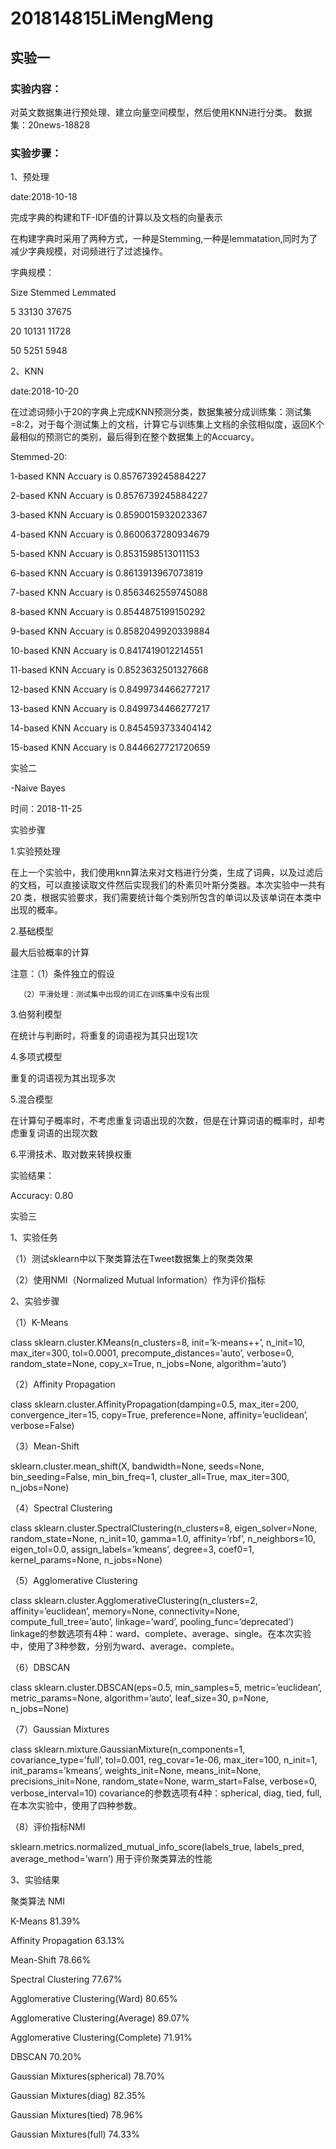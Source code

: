 # 201814815LiMengMeng

## 实验一
### 实验内容：
对英文数据集进行预处理、建立向量空间模型，然后使用KNN进行分类。
数据集：20news-18828
### 实验步骤：


1、预处理

date:2018-10-18

完成字典的构建和TF-IDF值的计算以及文档的向量表示

在构建字典时采用了两种方式，一种是Stemming,一种是lemmatation,同时为了减少字典规模，对词频进行了过滤操作。


字典规模：

Size Stemmed Lemmated

5 33130 37675

20 10131 11728

50 5251 5948


2、KNN

date:2018-10-20

在过滤词频小于20的字典上完成KNN预测分类，数据集被分成训练集：测试集=8:2，对于每个测试集上的文档，计算它与训练集上文档的余弦相似度，返回K个最相似的预测它的类别，最后得到在整个数据集上的Accuarcy。


Stemmed-20:

1-based KNN Accuary is 0.8576739245884227

2-based KNN Accuary is 0.8576739245884227

3-based KNN Accuary is 0.8590015932023367

4-based KNN Accuary is 0.8600637280934679

5-based KNN Accuary is 0.8531598513011153

6-based KNN Accuary is 0.8613913967073819

7-based KNN Accuary is 0.8563462559745088

8-based KNN Accuary is 0.8544875199150292

9-based KNN Accuary is 0.8582049920339884

10-based KNN Accuary is 0.8417419012214551

11-based KNN Accuary is 0.8523632501327668

12-based KNN Accuary is 0.8499734466277217

13-based KNN Accuary is 0.8499734466277217

14-based KNN Accuary is 0.8454593733404142

15-based KNN Accuary is 0.8446627721720659


实验二

-Naive Bayes

时间：2018-11-25

实验步骤

1.实验预处理

在上一个实验中，我们使用knn算法来对文档进行分类，生成了词典，以及过滤后的文档，可以直接读取文件然后实现我们的朴素贝叶斯分类器。本次实验中一共有20 类，根据实验要求，我们需要统计每个类别所包含的单词以及该单词在本类中出现的概率。

2.基础模型

最大后验概率的计算

注意：（1）条件独立的假设

      （2）平滑处理：测试集中出现的词汇在训练集中没有出现
      
3.伯努利模型

在统计与判断时，将重复的词语视为其只出现1次

4.多项式模型

重复的词语视为其出现多次

5.混合模型

在计算句子概率时，不考虑重复词语出现的次数，但是在计算词语的概率时，却考虑重复词语的出现次数

6.平滑技术、取对数来转换权重

实验结果：

Accuracy: 0.80

实验三

1、实验任务

（1）测试sklearn中以下聚类算法在Tweet数据集上的聚类效果

（2）使用NMI（Normalized Mutual Information）作为评价指标


2、实验步骤

（1）K-Means

class sklearn.cluster.KMeans(n_clusters=8, init=’k-means++’, n_init=10, max_iter=300, tol=0.0001, precompute_distances=’auto’, verbose=0, random_state=None, copy_x=True, n_jobs=None, algorithm=’auto’)

（2）Affinity Propagation

class sklearn.cluster.AffinityPropagation(damping=0.5, max_iter=200, convergence_iter=15, copy=True, preference=None, affinity=’euclidean’, verbose=False)

（3）Mean-Shift

sklearn.cluster.mean_shift(X, bandwidth=None, seeds=None, bin_seeding=False, min_bin_freq=1, cluster_all=True, max_iter=300, n_jobs=None)

（4）Spectral Clustering

class sklearn.cluster.SpectralClustering(n_clusters=8, eigen_solver=None, random_state=None, n_init=10, gamma=1.0, affinity=’rbf’, n_neighbors=10, eigen_tol=0.0, assign_labels=’kmeans’, degree=3, coef0=1, kernel_params=None, n_jobs=None)

（5）Agglomerative Clustering

class sklearn.cluster.AgglomerativeClustering(n_clusters=2, affinity=’euclidean’, memory=None, connectivity=None, compute_full_tree=’auto’, linkage=’ward’, pooling_func=’deprecated’)
linkage的参数选项有4种：ward、complete、average、single。在本次实验中，使用了3种参数，分别为ward、average、complete。

（6）DBSCAN

class sklearn.cluster.DBSCAN(eps=0.5, min_samples=5, metric=’euclidean’, metric_params=None, algorithm=’auto’, leaf_size=30, p=None, n_jobs=None)

（7）Gaussian Mixtures

class sklearn.mixture.GaussianMixture(n_components=1, covariance_type=’full’, tol=0.001, reg_covar=1e-06, max_iter=100, n_init=1, init_params=’kmeans’, weights_init=None, means_init=None, precisions_init=None, random_state=None, warm_start=False, verbose=0, verbose_interval=10) 
covariance的参数选项有4种：spherical, diag, tied, full, 在本次实验中，使用了四种参数。

（8）评价指标NMI

sklearn.metrics.normalized_mutual_info_score(labels_true, labels_pred, average_method=’warn’)
用于评价聚类算法的性能

3、实验结果

聚类算法	NMI

K-Means	81.39%

Affinity Propagation	63.13%

Mean-Shift	78.66%

Spectral Clustering	77.67%


Agglomerative Clustering(Ward)	80.65%

Agglomerative Clustering(Average)	89.07%

Agglomerative Clustering(Complete)	71.91%

DBSCAN	70.20%

Gaussian Mixtures(spherical)	78.70%

Gaussian Mixtures(diag)	82.35%

Gaussian Mixtures(tied)	78.96%

Gaussian Mixtures(full)	74.33%
